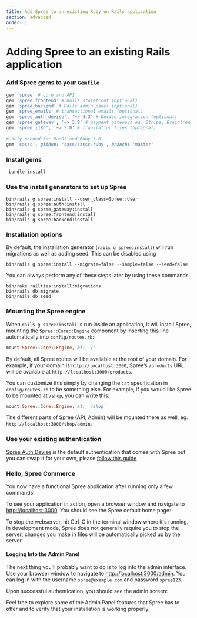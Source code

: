 ```yaml
---
title: Add Spree to an existing Ruby on Rails application
section: advanced
order: 1
---
```


# Adding Spree to an existing Rails application

### Add Spree gems to your `Gemfile`

```ruby
gem 'spree' # core and API
gem 'spree_frontend' # Rails storefront (optional)
gem 'spree_backend' # Rails admin panel (optional)
gem 'spree_emails' # transactional emails (optional)
gem 'spree_auth_devise', '~> 4.3' # Devise integration (optional)
gem 'spree_gateway', '~> 3.9' # payment gateways eg. Stripe, Braintree (optional)
gem 'spree_i18n', '~> 5.0' # translation files (optional) 
 
# only needed for MacOS and Ruby 3.0
gem 'sassc', github: 'sass/sassc-ruby', branch: 'master'
```

### Install gems

```bash
 bundle install
```

### Use the install generators to set up Spree

```text
bin/rails g spree:install --user_class=Spree::User
bin/rails g spree:auth:install
bin/rails g spree_gateway:install
bin/rails g spree:frontend:install
bin/rails g spree:backend:install
```

### Installation options

By default, the installation generator \(`rails g spree:install`\) will run migrations as well as adding seed. This can be disabled using

```text
bin/rails g spree:install --migrate=false --sample=false --seed=false
```

You can always perform any of these steps later by using these commands.

```text
bin/rake railties:install:migrations
bin/rails db:migrate
bin/rails db:seed
```

### Mounting the Spree engine

When `rails g spree:install` is run inside an application, it will install Spree, mounting the `Spree::Core::Engine` component by inserting this line automatically into `config/routes.rb`:

```ruby
mount Spree::Core::Engine, at: '/'
```

By default, all Spree routes will be available at the root of your domain. For example, if your domain is `http://localhost:3000`, Spree’s `/products` URL will be available at `http://localhost:3000/products`.

You can customize this simply by changing the `:at` specification in `config/routes.rb` to be something else. For example, if you would like Spree to be mounted at `/shop`, you can write this:

```ruby
mount Spree::Core::Engine, at: `/shop`
```

The different parts of Spree \(API, Admin\) will be mounted there as well, eg. `http://localhost:3000/shop/admin`.

### Use your existing authentication

[Spree Auth Devise](https://github.com/spree/spree_auth_devise) is the default authentication that comes with Spree but you can swap it for your own, please [follow this guide](../customization/authentication.md)

### Hello, Spree Commerce

You now have a functional Spree application after running only a few commands!

To see your application in action, open a browser window and navigate to [http://localhost:3000](http://localhost:3000). You should see the Spree default home page:

To stop the webserver, hit Ctrl-C in the terminal window where it's running. In development mode, Spree does not generally require you to stop the server; changes you make in files will be automatically picked up by the server.

#### Logging Into the Admin Panel

The next thing you'll probably want to do is to log into the admin interface. Use your browser window to navigate to [http://localhost:3000/admin](http://localhost:3000/admin). You can log in with the username `spree@example.com` and password `spree123`.

Upon successful authentication, you should see the admin screen:

Feel free to explore some of the Admin Panel features that Spree has to offer and to verify that your installation is working properly.

